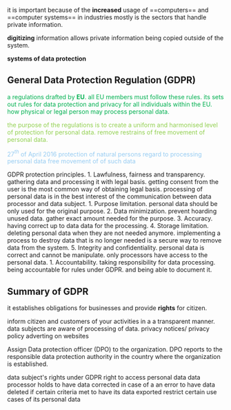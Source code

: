 it is important because of the **increased** usage of ==computers== and ==computer systems== in industries mostly is the sectors that handle private information.

**digitizing** information allows private information being copied outside of the system.

**systems of data protection** 

## General Data Protection Regulation (GDPR) 

<span style="color:#00b050"><span style="color:#00b050">a regulations drafted by **EU**. all EU members must follow these rules.
its sets out rules for data protection and privacy for all individuals within the EU. how physical or legal person may process personal data.</span></span>

<span style="color:#92d050">the purpose of the regulations is to create a uniform and harmonised level of protection for personal data. remove restrains of free movement of personal data.</span>

<span style="color:#97ccf2">27$^t$$^h$ of April 2016
protection of natural persons
regard to processing personal data
free movement of of such data
</span>

GDPR protection principles.
	1. Lawfulness, fairness and transparency.
		gathering data and processing it with legal basis. getting consent from the user is the most common way of obtaining legal basis.
		processing of personal data is in the best interest of the 
		communication between data processor and data subject.
	1. Purpose limitation.
		personal data should be only used for the original purpose.
	2. Data minimization. 
		prevent hoarding unused data. gather exact amount needed for the purpose.
	3. Accuracy.
		having correct up to data data for the processing. 
	4. Storage limitation.
		deleting personal data when they are not needed anymore. implementing a process to destroy data that is no longer needed is a secure way to remove data from the system.
	5. Integrity and confidentiality.
		personal data is correct and cannot be manipulate.
		only processors have access to the personal data.
	1. Accountability.
		taking responsibility for data processing. being accountable for rules under GDPR.
		and being able to document it.

## Summary of GDPR

it establishes obligations for businesses and provide **rights** for citizen.

inform citizen and customers of your activities in a a transparent manner. data subjects are aware of processing of data. 
	privacy notices/ privacy policy adverting on websites

Assign Data protection officer (DPO) to the organization. DPO reports to the responsible data protection authority in the country where the organization is established.

data subject's rights under GDPR
	right to access personal data data processor holds
	to have data corrected in case of a an error
	to have data deleted if certain criteria met
	to have its data exported
	restrict certain use cases of its personal data





